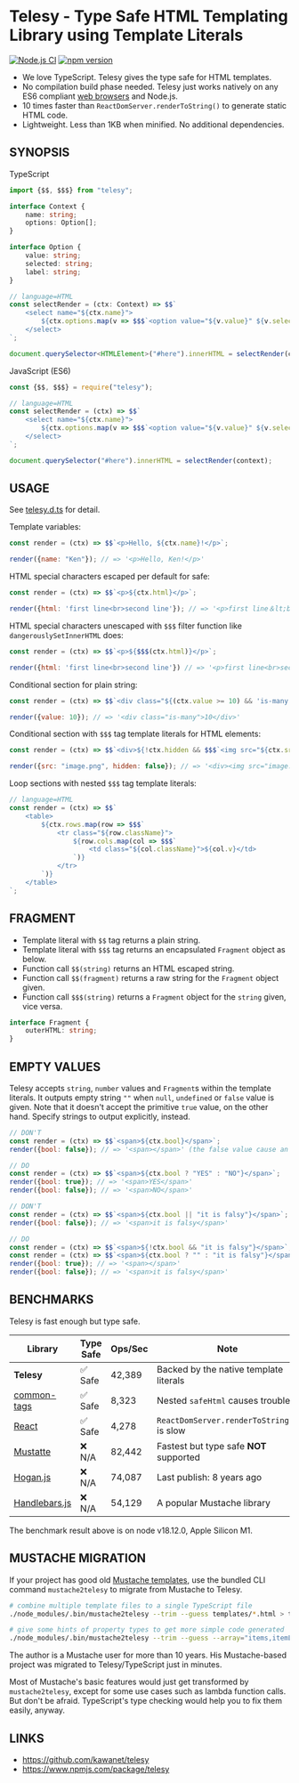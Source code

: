 # Telesy - Type Safe HTML Templating Library using Template Literals

[![Node.js CI](https://github.com/kawanet/telesy/workflows/Node.js%20CI/badge.svg?branch=main)](https://github.com/kawanet/telesy/actions/)
[![npm version](https://img.shields.io/npm/v/telesy)](https://www.npmjs.com/package/telesy)

- We love TypeScript. Telesy gives the type safe for HTML templates.
- No compilation build phase needed. Telesy just works natively on any ES6 compliant [web browsers](https://developer.mozilla.org/en-US/docs/Web/JavaScript/Reference/Template_literals#browser_compatibility) and Node.js.
- 10 times faster than `ReactDomServer.renderToString()` to generate static HTML code.
- Lightweight. Less than 1KB when minified. No additional dependencies.

## SYNOPSIS

TypeScript

```typescript
import {$$, $$$} from "telesy";

interface Context {
    name: string;
    options: Option[];
}

interface Option {
    value: string;
    selected: string;
    label: string;
}

// language=HTML
const selectRender = (ctx: Context) => $$`
    <select name="${ctx.name}">
        ${ctx.options.map(v => $$$`<option value="${v.value}" ${v.selected}>${v.label}</option>`)}
    </select>
`;

document.querySelector<HTMLElement>("#here").innerHTML = selectRender(context);
```

JavaScript (ES6)

```js
const {$$, $$$} = require("telesy");

// language=HTML
const selectRender = (ctx) => $$`
    <select name="${ctx.name}">
        ${ctx.options.map(v => $$$`<option value="${v.value}" ${v.selected}>${v.label}</option>`)}
    </select>
`;

document.querySelector("#here").innerHTML = selectRender(context);
```

## USAGE

See [telesy.d.ts](https://github.com/kawanet/telesy/blob/main/types/telesy.d.ts) for detail.

Template variables:

```js
const render = (ctx) => $$`<p>Hello, ${ctx.name}!</p>`;

render({name: "Ken"}); // => '<p>Hello, Ken!</p>'
```

HTML special characters escaped per default for safe:

```js
const render = (ctx) => $$`<p>${ctx.html}</p>`;

render({html: 'first line<br>second line'}); // => '<p>first line＆lt;br＆gt;second line</p>'
```

HTML special characters unescaped with `$$$` filter function like `dangerouslySetInnerHTML` does:

```js
const render = (ctx) => $$`<p>${$$$(ctx.html)}</p>`;

render({html: 'first line<br>second line'}) // => '<p>first line<br>second line</p>'
```

Conditional section for plain string:

```js
const render = (ctx) => $$`<div class="${(ctx.value >= 10) && 'is-many'}">${ctx.value}</div>`;

render({value: 10}); // => '<div class="is-many">10</div>'
```

Conditional section with `$$$` tag template literals for HTML elements:

```js
const render = (ctx) => $$`<div>${!ctx.hidden && $$$`<img src="${ctx.src}">`}</div>`;

render({src: "image.png", hidden: false}); // => '<div><img src="image.png"></div>'
```

Loop sections with nested `$$$` tag template literals:

```js
// language=HTML
const render = (ctx) => $$`
    <table>
        ${ctx.rows.map(row => $$$`
            <tr class="${row.className}">
                ${row.cols.map(col => $$$`
                    <td class="${col.className}">${col.v}</td>
                `)}
            </tr>
        `)}
    </table>
`;
```

## FRAGMENT

- Template literal with `$$` tag returns a plain string.
- Template literal with `$$$` tag returns an encapsulated `Fragment` object as below.
- Function call `$$(string)` returns an HTML escaped string.
- Function call `$$(fragment)` returns a raw string for the `Fragment` object given.
- Function call `$$$(string)` returns a `Fragment` object for the `string` given, vice versa.

```typescript
interface Fragment {
    outerHTML: string;
}
```

## EMPTY VALUES

Telesy accepts `string`, `number` values and `Fragment`s within the template literals.
It outputs empty string `""` when `null`, `undefined` or `false` value is given.
Note that it doesn't accept the primitive `true` value, on the other hand.
Specify strings to output explicitly, instead.

```js
// DON'T
const render = (ctx) => $$`<span>${ctx.bool}</span>`;
render({bool: false}); // => '<span></span>' (the false value cause an empty string)

// DO
const render = (ctx) => $$`<span>${ctx.bool ? "YES" : "NO"}</span>`;
render({bool: true}); // => '<span>YES</span>'
render({bool: false}); // => '<span>NO</span>'
```

```js
// DON'T
const render = (ctx) => $$`<span>${ctx.bool || "it is falsy"}</span>`;
render({bool: false}); // => '<span>it is falsy</span>'

// DO
const render = (ctx) => $$`<span>${!ctx.bool && "it is falsy"}</span>`;
const render = (ctx) => $$`<span>${ctx.bool ? "" : "it is falsy"}</span>`;
render({bool: true}); // => '<span></span>'
render({bool: false}); // => '<span>it is falsy</span>'
```

## BENCHMARKS

Telesy is fast enough but type safe.

| Library                                                   | Type Safe | Ops/Sec | Note                                      |
|-----------------------------------------------------------|------------|---------|-------------------------------------------|
| **Telesy**                                                | ✅ Safe    | 42,389  | Backed by the native template literals    |
| [common-tags](https://www.npmjs.com/package/common-tags)  | ✅ Safe    | 8,323   | Nested `safeHtml` causes trouble          |
| [React](https://www.npmjs.com/package/react-dom)          | ✅ Safe    | 4,278   | `ReactDomServer.renderToString()` is slow |
| [Mustatte](https://www.npmjs.com/package/mustatte)        | ❌ N/A     | 82,442  | Fastest but type safe **NOT** supported   |
| [Hogan.js](https://www.npmjs.com/package/hogan.js)        | ❌ N/A     | 74,087  | Last publish: 8 years ago                 |
| [Handlebars.js](https://www.npmjs.com/package/handlebars) | ❌ N/A     | 54,129  | A popular Mustache library                |

The benchmark result above is on node v18.12.0, Apple Silicon M1.

## MUSTACHE MIGRATION

If your project has good old [Mustache templates](http://mustache.github.io/),
use the bundled CLI command `mustache2telesy` to migrate from Mustache to Telesy.

```sh
# combine multiple template files to a single TypeScript file
./node_modules/.bin/mustache2telesy --trim --guess templates/*.html > templates.ts

# give some hints of property types to get more simple code generated
./node_modules/.bin/mustache2telesy --trim --guess --array="items,itemList" --bool="isHidden,selected" --func="getText" templates/*.html > templates.ts
```

The author is a Mustache user for more than 10 years.
His Mustache-based project was migrated to Telesy/TypeScript just in minutes.

Most of Mustache's basic features would just get transformed by `mustache2telesy`,
except for some use cases such as lambda function calls.
But don't be afraid. TypeScript's type checking would help you to fix them easily, anyway.

## LINKS

- https://github.com/kawanet/telesy
- https://www.npmjs.com/package/telesy
